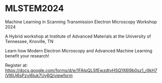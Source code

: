 # MLSTEM2024
Machine Learning in Scanning Transmission Electron Microscopy Workshop 2024

A Hybrid workshop at Institute of Advanced Materials at the University of Tennessee, Knoville, TN 


Learn how Modern Electron Microscopy 
and  Advanced Machine Learning benefit your research!


Register at:
https://docs.google.com/forms/d/e/1FAIpQLSfEwzdtyHSQ1X6l9b0sz1_rlIkH7iVI6Uj6sPzyl6Iuk7Uy6Q/viewform
